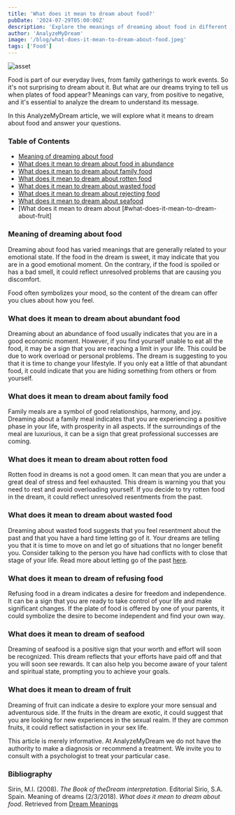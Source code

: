 ```yaml
---
title: 'What does it mean to dream about food?'
pubDate: '2024-07-29T05:00:00Z'
description: 'Explore the meanings of dreaming about food in different contexts and how these dreams reflect emotional and psychological aspects.'
author: 'AnalyzeMyDream'
image: '/blog/what-does-it-mean-to-dream-about-food.jpeg'
tags: ['Food']
---
```


![asset](/blog/what-does-it-mean-to-dream-about-food.jpeg)

Food is part of our everyday lives, from family gatherings to work events. So it's not surprising to dream about it. But what are our dreams trying to tell us when plates of food appear? Meanings can vary, from positive to negative, and it's essential to analyze the dream to understand its message.

In this AnalyzeMyDream article, we will explore what it means to dream about food and answer your questions.

### Table of Contents

- [Meaning of dreaming about food](#meaning-of-dreaming-about-food)
- [What does it mean to dream about food in abundance](#what-does-it-mean-to-dream-about-food-in-abundance)
- [What does it mean to dream about family food](#what-does-it-mean-to-dream-about-family-food)
- [What does it mean to dream about rotten food](#what-does-it-mean-to-dream-about-rotten-food)
- [What does it mean to dream about wasted food](#what-does-it-mean-to-dream-about-wasted-food)
- [What does it mean to dream about rejecting food](#what-does-it-mean-to-dream-about-rejecting-food)
- [What does it mean to dream about seafood](#what-does-it-mean-to-dream-about-seafood)
- [What does it mean to dream about [#what-does-it-mean-to-dream-about-fruit]

### Meaning of dreaming about food

Dreaming about food has varied meanings that are generally related to your emotional state. If the food in the dream is sweet, it may indicate that you are in a good emotional moment. On the contrary, if the food is spoiled or has a bad smell, it could reflect unresolved problems that are causing you discomfort.

Food often symbolizes your mood, so the content of the dream can offer you clues about how you feel. 

### What does it mean to dream about abundant food

Dreaming about an abundance of food usually indicates that you are in a good economic moment. However, if you find yourself unable to eat all the food, it may be a sign that you are reaching a limit in your life. This could be due to work overload or personal problems. The dream is suggesting to you that it is time to change your lifestyle. If you only eat a little of that abundant food, it could indicate that you are hiding something from others or from yourself.

### What does it mean to dream about family food

Family meals are a symbol of good relationships, harmony, and joy. Dreaming about a family meal indicates that you are experiencing a positive phase in your life, with prosperity in all aspects. If the surroundings of the meal are luxurious, it can be a sign that great professional successes are coming.

### What does it mean to dream about rotten food

Rotten food in dreams is not a good omen. It can mean that you are under a great deal of stress and feel exhausted. This dream is warning you that you need to rest and avoid overloading yourself. If you decide to try rotten food in the dream, it could reflect unresolved resentments from the past. 

### What does it mean to dream about wasted food

Dreaming about wasted food suggests that you feel resentment about the past and that you have a hard time letting go of it. Your dreams are telling you that it is time to move on and let go of situations that no longer benefit you. Consider talking to the person you have had conflicts with to close that stage of your life. Read more about letting go of the past [here](#).

### What does it mean to dream of refusing food

Refusing food in a dream indicates a desire for freedom and independence. It can be a sign that you are ready to take control of your life and make significant changes. If the plate of food is offered by one of your parents, it could symbolize the desire to become independent and find your own way.

### What does it mean to dream of seafood

Dreaming of seafood is a positive sign that your worth and effort will soon be recognized. This dream reflects that your efforts have paid off and that you will soon see rewards. It can also help you become aware of your talent and spiritual state, prompting you to achieve your goals.

### What does it mean to dream of fruit

Dreaming of fruit can indicate a desire to explore your more sensual and adventurous side. If the fruits in the dream are exotic, it could suggest that you are looking for new experiences in the sexual realm. If they are common fruits, it could reflect satisfaction in your sex life. 

This article is merely informative. At AnalyzeMyDream we do not have the authority to make a diagnosis or recommend a treatment. We invite you to consult with a psychologist to treat your particular case.

### Bibliography

Sirin, M.I. (2008). *The Book of theDream interpretation*. Editorial Sirio, S.A. Spain. 
Meaning of dreams (2/3/2018). *What does it mean to dream about food*. Retrieved from [Dream Meanings](https://www.significadossuenos.com/sonar-con-comida/)
